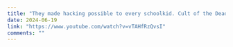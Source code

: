 ```yaml
---
title: "They made hacking possible to every schoolkid. Cult of the Dead Cow"
date: 2024-06-19
link: "https://www.youtube.com/watch?v=vTAHfRzQvsI"
comments: ""
---
```


